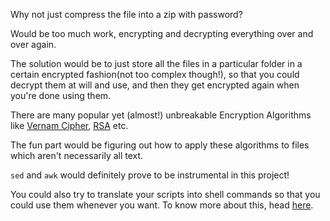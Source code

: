 Why not just compress the file into a zip with password?

Would be too much work, encrypting and decrypting everything over and over again.

The solution would be to just store all the files in a particular folder in a certain encrypted fashion(not too complex though!), so that you could decrypt them at will and use, and then they get encrypted again when you're done using them.

There are many popular yet (almost!) unbreakable Encryption Algorithms like [Vernam Cipher](https://isaaccomputerscience.org/concepts/data_encrypt_vernam?examBoard=all&stage=all), [RSA](https://en.wikipedia.org/wiki/RSA_(cryptosystem)) etc.

The fun part would be figuring out how to apply these algorithms to files which aren't necessarily all text.

```sed``` and ```awk``` would definitely prove to be instrumental in this project!

You could also try to translate your scripts into shell commands so that you could use them whenever you want. To know more about this, head [here](https://medium.com/devnetwork/how-to-create-your-own-custom-terminal-commands-c5008782a78e).


